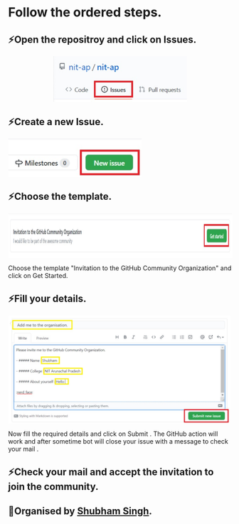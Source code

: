 # Follow the ordered steps.

## ⚡Open the repositroy and click on Issues.
<p align="center">
  <img align="center" width="300" src="join/Issues.jpg" />
</p>







## ⚡Create a new Issue.
<img align="center" width="300" src="join/newissues.jpg" />



## ⚡Choose the template.
<img align="center" height="100"  src="join/getstarted.jpg" />

Choose the template "Invitation to the GitHub Community Organization" and click on Get Started.

## ⚡Fill your details.
<img align="center" width="500" src="join/submit.jpg" />


Now fill the required details and click on Submit . 
The GitHub action will work and after sometime bot will close your issue with a message to check your mail .






## ⚡Check your mail and accept the invitation to join the community.




## 👋Organised by [Shubham Singh](https://github.com/suubh).
